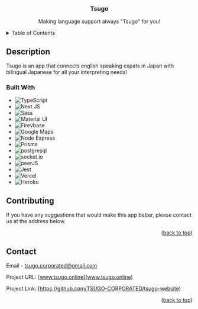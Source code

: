 <!-- PROJECT LOGO -->
<br />
<div align="center">
    <h3 align="center">Tsugo</h3>

  <p align="center">
    Making language support always "Tsugo" for you!
  </p>
</div>


<!-- TABLE OF CONTENTS -->
<details>
  <summary>Table of Contents</summary>
  <ol>
    <li>
      <a href="#Description">Description</a>
      <ul>
        <li><a href="#built-with">Built With</a></li>
      </ul>
    </li>
    <li><a href="#contributing">Contributing</a></li>
    <li><a href="#contact">Contact</a></li>
  </ol>
</details>

<!-- Description -->
## Description


Tsugo is an app that connects english speaking expats in Japan with bilingual Japanese for all your interpreting needs!

### Built With

* ![TypeScript](https://img.shields.io/badge/typescript-%23007ACC.svg?style=for-the-badge&logo=typescript&logoColor=white)
* ![Next JS](https://img.shields.io/badge/Next-black?style=for-the-badge&logo=next.js&logoColor=white)
* ![Sass](https://img.shields.io/badge/Sass-purple?style=for-the-badge&logo=sass&logoColor=white)
* ![Material UI](https://img.shields.io/badge/material_UI-blue?style=for-the-badge&logo=material_UI&logoColor=white)
* ![Firevbase](https://img.shields.io/badge/firebase-orange?style=for-the-badge&logo=firebase&logoColor=white)
* ![Google Maps](https://img.shields.io/badge/google_maps-green?style=for-the-badge&logo=googleMaps&logoColor=blue)
* ![Node Express](https://img.shields.io/badge/Node_Express-black?style=for-the-badge&logo=express&logoColor=white)
* ![Prisma](https://img.shields.io/badge/prisma-blue?style=for-the-badge&logo=prisma&logoColor=white)
* ![postgresql](https://img.shields.io/badge/postgresql-blue?style=for-the-badge&logo=postgreSQL&logoColor=white)
* ![socket.io](https://img.shields.io/badge/socket.io-black?style=for-the-badge&logo=socket.io&logoColor=white)
* ![peerJS](https://img.shields.io/badge/peerJS-orange?style=for-the-badge&logo=PeerJS&logoColor=white)
* ![Jest](https://img.shields.io/badge/-jest-%23C21325?style=for-the-badge&logo=jest&logoColor=white)
* ![Vercel](https://img.shields.io/badge/vercel-%23000000.svg?style=for-the-badge&logo=vercel&logoColor=white)
* ![Heroku](https://img.shields.io/badge/heroku-purple?style=for-the-badge&logo=heroku&logoColor=white)


## Contributing

If you have any suggestions that would make this app better, please contact us at the address below.

<p align="right">(<a href="#readme-top">back to top</a>)</p>


<!-- CONTACT -->
## Contact

Email - tsugo.corporated@gmail.com

Project URL: [www.tsugo.online](www.tsugo.online)

Project Link: [https://github.com/TSUGO-CORPORATED/tsugo-website)

<p align="right">(<a href="#readme-top">back to top</a>)</p>
